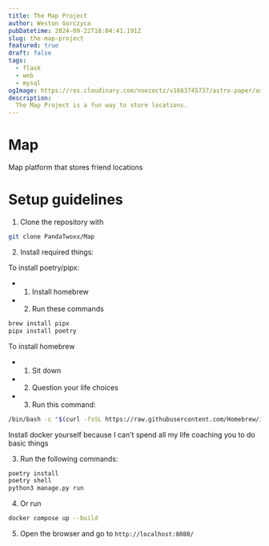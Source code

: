```yaml
---
title: The Map Project
author: Weston Gorczyca
pubDatetime: 2024-09-22T18:04:41.191Z
slug: the-map-project
featured: true
draft: false
tags:
  - flask
  - web
  - mysql
ogImage: https://res.cloudinary.com/noezectz/v1663745737/astro-paper/astropaper-x-forestry-og_kqfwp0.png
description:
  The Map Project is a fun way to store locations.
---
```


# Map

Map platform that stores friend locations

# Setup guidelines

1. Clone the repository with
```bash
git clone PandaTwoxx/Map
```

2. Install required things:

To install poetry/pipx:
- 1. Install homebrew
- 2. Run these commands
```bash
brew install pipx
pipx install poetry
```

To install homebrew

- 1. Sit down
- 2. Question your life choices
- 3. Run this command:
```bash
/bin/bash -c "$(curl -fsSL https://raw.githubusercontent.com/Homebrew/install/HEAD/install.sh)"
```

Install docker yourself because I can't spend all my life coaching you to do basic things

3. Run the following commands:
```bash
poetry install
poetry shell
python3 manage.py run
```

4. Or run

```bash
docker compose up --build
```


5. Open the browser and go to `http://localhost:8080/`
